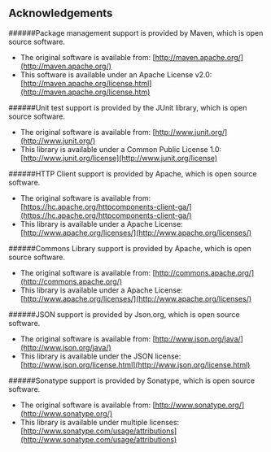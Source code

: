 ## Acknowledgements

######Package management support is provided by Maven, which is open source software.  

- The original software is available from: [http://maven.apache.org/](http://maven.apache.org/)  
- This software is available under an Apache License v2.0: [http://maven.apache.org/license.html](http://maven.apache.org/license.htm)  

######Unit test support is provided by the JUnit library, which is open source software.  

- The original software is available from: [http://www.junit.org/](http://www.junit.org/)  
- This library is available under a Common Public License 1.0: [http://www.junit.org/license](http://www.junit.org/license)  

######HTTP Client support is provided by Apache, which is open source software.

- The original software is available from: [https://hc.apache.org/httpcomponents-client-ga/](https://hc.apache.org/httpcomponents-client-ga/)  
- This library is available under a Apache License: [http://www.apache.org/licenses/](http://www.apache.org/licenses/)  

######Commons Library support is provided by Apache, which is open source software.

- The original software is available from: [http://commons.apache.org/](http://commons.apache.org/)  
- This library is available under a Apache License: [http://www.apache.org/licenses/](http://www.apache.org/licenses/)  

######JSON support is provided by Json.org, which is open source software.  

- The original software is available from: [http://www.json.org/java/](http://www.json.org/java/)  
- This library is available under the JSON license: [http://www.json.org/license.html](http://www.json.org/license.html) 

######Sonatype support is provided by Sonatype, which is open source software.  

- The original software is available from: [http://www.sonatype.org/](http://www.sonatype.org/)  
- This library is available under multiple licenses: [http://www.sonatype.com/usage/attributions](http://www.sonatype.com/usage/attributions) 